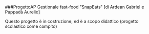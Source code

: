 ###ProgettoAP
Gestionale fast-food "SnapEats" [di Ardean Gabriel e Pappadà Aurelio]

Questo progetto è in costruzione, ed è a scopo didattico (progetto scolastico come compito)
